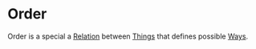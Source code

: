 # Order

Order is a special a [Relation](60005.md) between [Things](60003.md) that defines possible [Ways](TBD).
